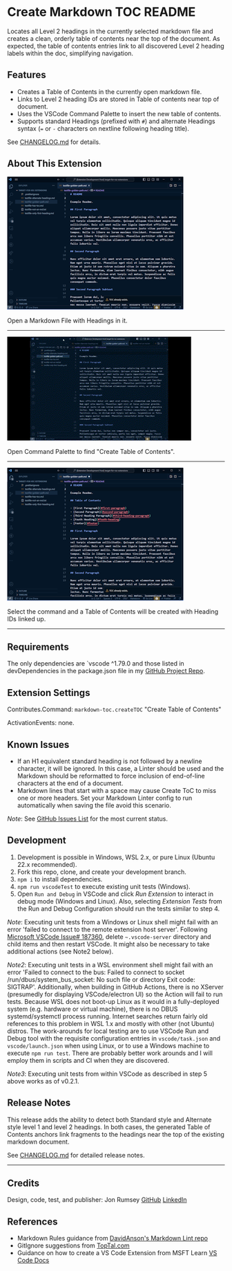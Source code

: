# Create Markdown TOC README

Locates all Level 2 headings in the currently selected markdown file and creates a clean, orderly table of contents near the top of the document. As expected, the table of contents entries link to all discovered Level 2 heading labels within the doc, simplifying navigation.

## Features

- Creates a Table of Contents in the currently open markdown file.
- Links to Level 2 heading IDs are stored in Table of contents near top of document.
- Uses the VSCode Command Palette to insert the new table of contents.
- Supports standard Headings (prefixed with `#`) and alternate Headings syntax (`=` or `-` characters on nextline following heading title).

See [CHANGELOG.md](./CHANGELOG.md) for details.

## About This Extension

![Open a markdown file with headings in it](images/markdown-toc-md-file-with-headings.png)

Open a Markdown File with Headings in it.

---

![Open the Command Palette and find Create Table of Contents command](images/markdown-toc-create-toc-video.gif)

Open Command Palette to find "Create Table of Contents".

---

![Select the command and all Level 2 headings will get linked using Heading IDs](images/markdown-toc-md-file-updated-with-toc.png)

Select the command and a Table of Contents will be created with Heading IDs linked up.

---

## Requirements

The only dependencies are `vscode ^1.79.0 and those listed in devDependencies in the package.json file in my [GitHub Project Repo](https://github.com/nojronatron/markdown-toc/).

## Extension Settings

Contributes.Command: `markdown-toc.createTOC` "Create Table of Contents"

ActivationEvents: none.

## Known Issues

- If an H1 equivalent standard heading is not followed by a newline character, it will be ignored. In this case, a Linter should be used and the Markdown should be reformatted to force inclusion of end-of-line characters at the end of a document.
- Markdown lines that start with a space may cause Create ToC to miss one or more headers. Set your Markdown Linter config to run automatically when saving the file avoid this scenario.

_Note_: See [GitHub Issues List](https://github.com/nojronatron/markdown-toc/issues) for the most current status.

## Development

1. Development is possible in Windows, WSL 2.x, or pure Linux (Ubuntu 22.x recommended).
2. Fork this repo, clone, and create your development branch.
3. `npm i` to install dependencies.
4. `npm run vscodeTest` to execute existing unit tests (Windows).
5. Open `Run and Debug` in VSCode and click _Run Extension_ to interact in debug mode (Windows and Linux). Also, selecting _Extension Tests_ from the Run and Debug Configuration should run the tests similar to step 4.

_Note_: Executing unit tests from a Windows or Linux shell might fail with an error 'failed to connect to the remote extension host server'. Following [Microsoft VSCode Issue# 187360](https://github.com/microsoft/vscode/issues/187360), delete `~.vscode-server` directory and child items and then restart VSCode. It might also be necessary to take additional actions (see Note2 below).

_Note2_: Executing unit tests in a WSL environment shell might fail with an error 'Failed to connect to the bus: Failed to connect to socket /run/dbus/system_bus_socket: No such file or directory Exit code: SIGTRAP'. Additionally, when building in GitHub Actions, there is no XServer (presumedly for displaying VSCode/electron UI) so the Action will fail to run tests. Because WSL does not boot-up Linux as it would in a fully-deployed system (e.g. hardware or virtual machine), there is no DBUS systemd/systemctl process running. Internet searches return fairly old references to this problem in WSL 1.x and mostly with other (not Ubuntu) distros. The work-arounds for local testing are to use VSCode Run and Debug tool with the requisite configuration entries in `vscode/task.json` and `vscode/launch.json` when using Linux, or to use a Windows machine to execute `npm run test`. There are probably better work arounds and I will employ them in scripts and CI when they are discovered.

_Note3_: Executing unit tests from within VSCode as described in step 5 above works as of v0.2.1.

## Release Notes

This release adds the ability to detect both Standard style and Alternate style level 1 and level 2 headings. In both cases, the generated Table of Contents anchors link fragments to the headings near the top of the existing markdown document.

See [CHANGELOG.md](./CHANGELOG.md) for detailed release notes.

---

## Credits

Design, code, test, and publisher: Jon Rumsey [GitHub](https://github.com/nojronatron) [LinkedIn](https://www.linkedin.com/in/jonathan-rumsey-wa)

## References

- Markdown Rules guidance from [DavidAnson's Markdown Lint repo](https://github.com/DavidAnson/markdownlint/blob/main/doc/Rules.md)
- GitIgnore suggestions from [TopTal.com](https://www.toptal.com/developers/gitignore/api/visualstudiocode)
- Guidance on how to create a VS Code Extension from MSFT Learn [VS Code Docs](https://code.visualstudio.com/api/get-started/your-first-extension)
